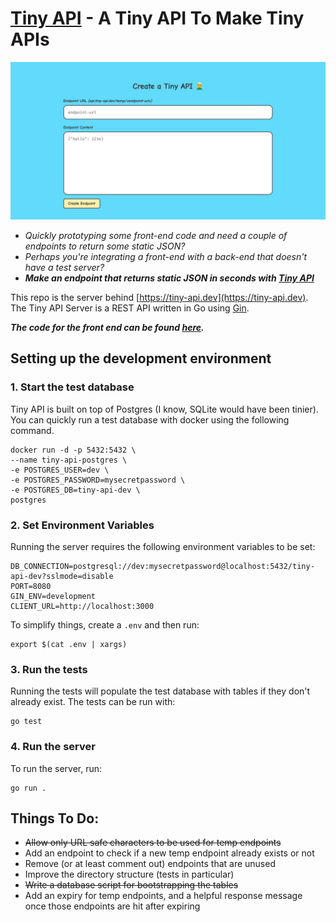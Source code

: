 # [Tiny API](https://tiny-api.dev) - A Tiny API To Make Tiny APIs

![Website Preview](https://github.com/cameronhh/tiny-api-client/blob/master/.github/repo-image.png)

- _Quickly prototyping some front-end code and need a couple of endpoints to return some static JSON?_
- _Perhaps you're integrating a front-end with a back-end that doesn't have a test server?_
- **_Make an endpoint that returns static JSON in seconds with [Tiny API](https://tiny-api.dev)_**

This repo is the server behind [https://tiny-api.dev](https://tiny-api.dev). The Tiny API Server is a REST API written in Go using [Gin](https://github.com/gin-gonic/gin).

***The code for the front end can be found [here](https://github.com/cameronhh/tiny-api-client).***

## Setting up the development environment

### 1. Start the test database

Tiny API is built on top of Postgres (I know, SQLite would have been tinier).
You can quickly run a test database with docker using the following command.

```
docker run -d -p 5432:5432 \
--name tiny-api-postgres \
-e POSTGRES_USER=dev \
-e POSTGRES_PASSWORD=mysecretpassword \
-e POSTGRES_DB=tiny-api-dev \
postgres
```

### 2. Set Environment Variables

Running the server requires the following environment variables to be set:

```
DB_CONNECTION=postgresql://dev:mysecretpassword@localhost:5432/tiny-api-dev?sslmode=disable
PORT=8080
GIN_ENV=development
CLIENT_URL=http://localhost:3000
```

To simplify things, create a `.env` and then run:

```
export $(cat .env | xargs)
```

### 3. Run the tests

Running the tests will populate the test database with tables if they don't already exist.
The tests can be run with:

```
go test
```

### 4. Run the server

To run the server, run:

```
go run .
```

## Things To Do:

- ~~Allow only URL safe characters to be used for temp endpoints~~
- Add an endpoint to check if a new temp endpoint already exists or not
- Remove (or at least comment out) endpoints that are unused
- Improve the directory structure (tests in particular)
- ~~Write a database script for bootstrapping the tables~~
- Add an expiry for temp endpoints, and a helpful response message once those endpoints are hit after expiring
